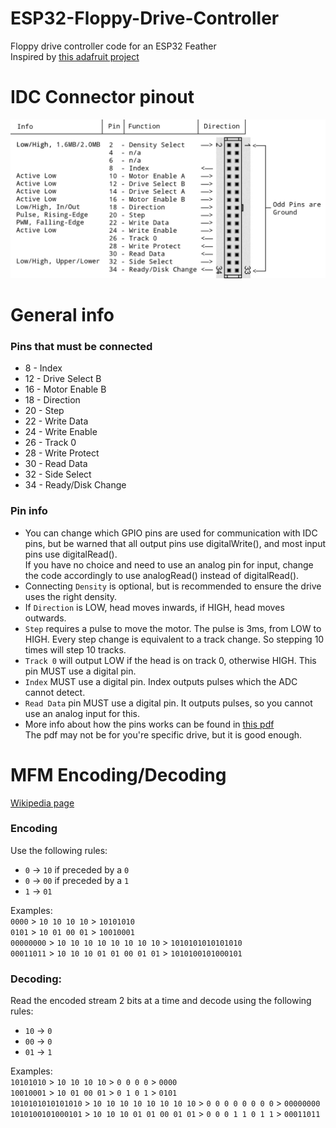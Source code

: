 # ESP32-Floppy-Drive-Controller
Floppy drive controller code for an ESP32 Feather  
Inspired by [this adafruit project](https://github.com/adafruit/Adafruit_Floppy/tree/main)

# IDC Connector pinout
![pinout diagram](https://github.com/michael-gif/ESP32-Floppy-Drive-Controller/blob/main/resources/idc_connector_pinout.png)

# General info
### Pins that must be connected
- 8 - Index
- 12 - Drive Select B
- 16 - Motor Enable B
- 18 - Direction
- 20 - Step
- 22 - Write Data
- 24 - Write Enable
- 26 - Track 0
- 28 - Write Protect
- 30 - Read Data
- 32 - Side Select
- 34 - Ready/Disk Change

### Pin info
- You can change which GPIO pins are used for communication with IDC pins, but be warned that all output pins use digitalWrite(), and most input pins use digitalRead().  
If you have no choice and need to use an analog pin for input, change the code accordingly to use analogRead() instead of digitalRead().
- Connecting `Density` is optional, but is recommended to ensure the drive uses the right density.
- If `Direction` is LOW, head moves inwards, if HIGH, head moves outwards.
- `Step` requires a pulse to move the motor. The pulse is 3ms, from LOW to HIGH. Every step change is equivalent to a track change. So stepping 10 times will step 10 tracks.
- `Track 0` will output LOW if the head is on track 0, otherwise HIGH. This pin MUST use a digital pin.
- `Index` MUST use a digital pin. Index outputs pulses which the ADC cannot detect.
- `Read Data` pin MUST use a digital pin. It outputs pulses, so you cannot use an analog input for this.
- More info about how the pins works can be found in [this pdf](https://github.com/michael-gif/ESP32-Floppy-Drive-Controller/blob/main/resources/SAMSUNG-SFD321B-070103.pdf)  
The pdf may not be for you're specific drive, but it is good enough.

# MFM Encoding/Decoding

[Wikipedia page](https://en.wikipedia.org/wiki/Modified_frequency_modulation#MFM_coding)

### Encoding
Use the following rules:
- `0` -> `10` if preceded by a `0`
- `0` -> `00` if preceded by a `1`
- `1` -> `01`

Examples:  
`0000` > `10 10 10 10` > `10101010`  
`0101` > `10 01 00 01` > `10010001`  
`00000000` > `10 10 10 10 10 10 10 10` > `1010101010101010`  
`00011011` > `10 10 10 01 01 00 01 01` > `1010100101000101`

### Decoding:  
Read the encoded stream 2 bits at a time and decode using the following rules:
- `10` -> `0`
- `00` -> `0`
- `01` -> `1`

Examples:  
`10101010` > `10 10 10 10` > `0 0 0 0` > `0000`  
`10010001` > `10 01 00 01` > `0 1 0 1` > `0101`  
`1010101010101010` > `10 10 10 10 10 10 10 10` > `0 0 0 0 0 0 0 0` > `00000000`  
`1010100101000101` > `10 10 10 01 01 00 01 01` > `0 0 0 1 1 0 1 1` > `00011011`